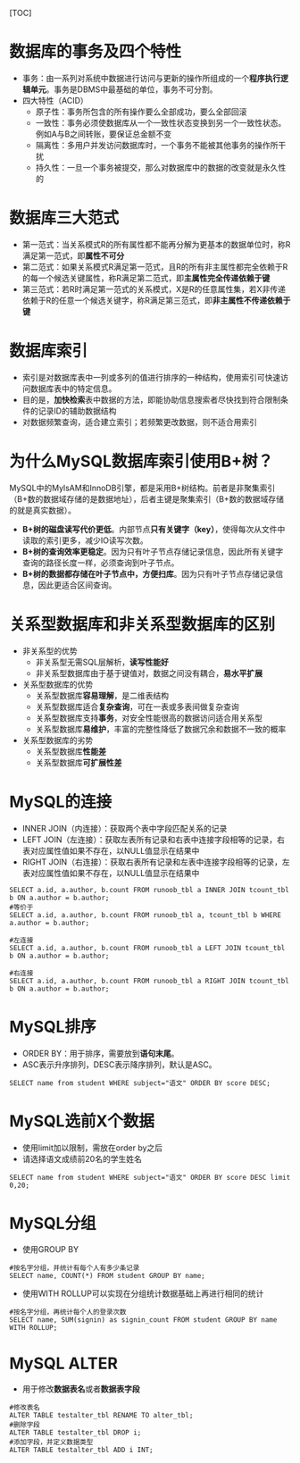 [TOC]

# 数据库的事务及四个特性

* 事务：由一系列对系统中数据进行访问与更新的操作所组成的一个**程序执行逻辑单元**。事务是DBMS中最基础的单位，事务不可分割。
* 四大特性（ACID）
  * 原子性：事务所包含的所有操作要么全部成功，要么全部回滚
  * 一致性：事务必须使数据库从一个一致性状态变换到另一个一致性状态。例如A与B之间转账，要保证总金额不变
  * 隔离性：多用户并发访问数据库时，一个事务不能被其他事务的操作所干扰
  * 持久性：一旦一个事务被提交，那么对数据库中的数据的改变就是永久性的

# 数据库三大范式

* 第一范式：当关系模式R的所有属性都不能再分解为更基本的数据单位时，称R满足第一范式，即**属性不可分**
* 第二范式：如果关系模式R满足第一范式，且R的所有非主属性都完全依赖于R的每一个候选关键属性，称R满足第二范式，即**主属性完全传递依赖于键**
* 第三范式：若R时满足第一范式的关系模式，X是R的任意属性集，若X非传递依赖于R的任意一个候选关键字，称R满足第三范式，即**非主属性不传递依赖于键**

# 数据库索引

* 索引是对数据库表中一列或多列的值进行排序的一种结构，使用索引可快速访问数据库表中的特定信息。
* 目的是，**加快检索**表中数据的方法，即能协助信息搜索者尽快找到符合限制条件的记录ID的辅助数据结构
* 对数据频繁查询，适合建立索引；若频繁更改数据，则不适合用索引

# 为什么MySQL数据库索引使用B+树？

MySQL中的MylsAM和InnoDB引擎，都是采用B+树结构。前者是非聚集索引（B+数的数据域存储的是数据地址），后者主键是聚集索引（B+数的数据域存储的就是真实数据）。

* **B+树的磁盘读写代价更低**。内部节点**只有关键字（key）**，使得每次从文件中读取的索引更多，减少IO读写次数。
* **B+树的查询效率更稳定**。因为只有叶子节点存储记录信息，因此所有关键字查询的路径长度一样，必须查询到叶子节点。
* **B+树的数据都存储在叶子节点中，方便扫库**。因为只有叶子节点存储记录信息，因此更适合区间查询。

# 关系型数据库和非关系型数据库的区别

* 非关系型的优势
  * 非关系型无需SQL层解析，**读写性能好**
  * 非关系型数据库由于基于键值对，数据之间没有耦合，**易水平扩展**
* 关系型数据库的优势
  * 关系型数据库**容易理解**，是二维表结构
  * 关系型数据库适合**复杂查询**，可在一表或多表间做复杂查询
  * 关系型数据库支持**事务**，对安全性能很高的数据访问适合用关系型
  * 关系型数据库**易维护**，丰富的完整性降低了数据冗余和数据不一致的概率
* 关系型数据库的劣势
  * 关系型数据库**性能差**
  * 关系型数据库**可扩展性差**

# MySQL的连接

* INNER JOIN（内连接）：获取两个表中字段匹配关系的记录
* LEFT JOIN（左连接）：获取左表所有记录和右表中连接字段相等的记录，右表对应属性值如果不存在，以NULL值显示在结果中
* RIGHT JOIN（右连接）：获取右表所有记录和左表中连接字段相等的记录，左表对应属性值如果不存在，以NULL值显示在结果中

```mysql
SELECT a.id, a.author, b.count FROM runoob_tbl a INNER JOIN tcount_tbl b ON a.author = b.author;
#等价于
SELECT a.id, a.author, b.count FROM runoob_tbl a, tcount_tbl b WHERE a.author = b.author;

#左连接
SELECT a.id, a.author, b.count FROM runoob_tbl a LEFT JOIN tcount_tbl b ON a.author = b.author;

#右连接
SELECT a.id, a.author, b.count FROM runoob_tbl a RIGHT JOIN tcount_tbl b ON a.author = b.author;
```

# MySQL排序

* ORDER BY：用于排序，需要放到**语句末尾**。
* ASC表示升序排列，DESC表示降序排列，默认是ASC。

```mysql
SELECT name from student WHERE subject="语文" ORDER BY score DESC;
```

# MySQL选前X个数据

* 使用limit加以限制，需放在order by之后
* 请选择语文成绩前20名的学生姓名

```mysql
SELECT name from student WHERE subject="语文" ORDER BY score DESC limit 0,20;
```

# MySQL分组

* 使用GROUP BY

```mysql
#按名字分组，并统计有每个人有多少条记录
SELECT name, COUNT(*) FROM student GROUP BY name;
```

* 使用WITH ROLLUP可以实现在分组统计数据基础上再进行相同的统计

```mysql
#按名字分组，再统计每个人的登录次数
SELECT name, SUM(signin) as signin_count FROM student GROUP BY name WITH ROLLUP;
```

# MySQL ALTER

* 用于修改**数据表名**或者**数据表字段**

```mysql
#修改表名
ALTER TABLE testalter_tbl RENAME TO alter_tbl;
#删除字段
ALTER TABLE testalter_tbl DROP i;
#添加字段，并定义数据类型
ALTER TABLE testalter_tbl ADD i INT;
```

